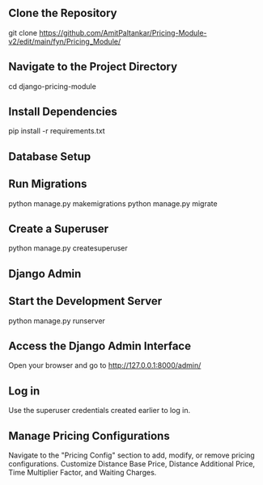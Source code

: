 Clone the Repository
----------------------------
git clone https://github.com/AmitPaltankar/Pricing-Module-v2/edit/main/fyn/Pricing_Module/

Navigate to the Project Directory
------------------------------------------
cd django-pricing-module

Install Dependencies
-----------------------------------------
pip install -r requirements.txt


Database Setup
----------------------
Run Migrations
------------------------------
python manage.py makemigrations
python manage.py migrate

Create a Superuser
-----------------------------
python manage.py createsuperuser

Django Admin
---------------------
Start the Development Server
------------------------------
python manage.py runserver


Access the Django Admin Interface
---------------------------------------------
Open your browser and go to http://127.0.0.1:8000/admin/

Log in
-----------------------------------
Use the superuser credentials created earlier to log in.

Manage Pricing Configurations
----------------------------------------------
Navigate to the "Pricing Config" section to add, modify, or remove pricing configurations.
Customize Distance Base Price, Distance Additional Price, Time Multiplier Factor, and Waiting Charges.
